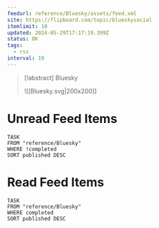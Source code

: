 ```yaml
---
feedurl: reference/Bluesky/assets/feed.xml
site: https://flipboard.com/topic/blueskysocial
itemlimit: 10
updated: 2024-05-29T17:17:19.399Z
status: OK
tags:
  - rss
interval: 19
---
```


> [!abstract] Bluesky
> 
>
> ![[Bluesky.svg|200x200]]
# Unread Feed Items
~~~dataview
TASK
FROM "reference/Bluesky"
WHERE !completed
SORT published DESC
~~~

# Read Feed Items
~~~dataview
TASK
FROM "reference/Bluesky"
WHERE completed
SORT published DESC
~~~
